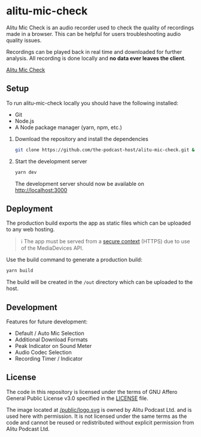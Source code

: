 # alitu-mic-check

Alitu Mic Check is an audio recorder used to check the quality of recordings made in a browser. This can be helpful for users troubleshooting audio quality issues.

Recordings can be played back in real time and downloaded for further analysis. All recording is done locally and **no data ever leaves the client**.

[Alitu Mic Check](https://mic.alitu.com)

## Setup

To run alitu-mic-check locally you should have the following installed:

- Git
- Node.js
- A Node package manager (yarn, npm, etc.)

1. Download the repository and install the dependencies
   ```sh
   git clone https://github.com/the-podcast-host/alitu-mic-check.git && cd alitu-mic-check && yarn
   ```
2. Start the development server
   ```sh
   yarn dev
   ```
   The development server should now be available on [http://localhost:3000](http://localhost:3000)

## Deployment

The production build exports the app as static files which can be uploaded to any web hosting.

> ℹ️ The app must be served from a [secure context](https://developer.mozilla.org/en-US/docs/Web/Security/Secure_Contexts) (HTTPS) due to use of the MediaDevices API.

Use the build command to generate a production build:

```sh
yarn build
```

The build will be created in the `/out` directory which can be uploaded to the host.

## Development

Features for future development:

- Default / Auto Mic Selection
- Additional Download Formats
- Peak Indicator on Sound Meter
- Audio Codec Selection
- Recording Timer / Indicator

## License

The code in this repository is licensed under the terms of GNU Affero General Public License v3.0 specified in the [LICENSE](./LICENSE) file.

The image located at [/public/logo.svg](./public/Logo.svg) is owned by Alitu Podcast Ltd. and is used here with permission. It is not licensed under the same terms as the code and cannot be reused or redistributed without explicit permission from Alitu Podcast Ltd.
